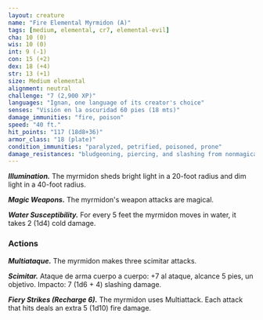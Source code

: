 ```yaml
---
layout: creature
name: "Fire Elemental Myrmidon (A)"
tags: [medium, elemental, cr7, elemental-evil]
cha: 10 (0)
wis: 10 (0)
int: 9 (-1)
con: 15 (+2)
dex: 18 (+4)
str: 13 (+1)
size: Medium elemental
alignment: neutral
challenge: "7 (2,900 XP)"
languages: "Ignan, one language of its creator's choice"
senses: "Visión en la oscuridad 60 pies (18 mts)"
damage_immunities: "fire, poison"
speed: "40 ft."
hit_points: "117 (18d8+36)"
armor_class: "18 (plate)"
condition_immunities: "paralyzed, petrified, poisoned, prone"
damage_resistances: "bludgeoning, piercing, and slashing from nonmagical weapons"
---
```


***Illumination.*** The myrmidon sheds bright light in a 20-foot radius and dim light in a 40-foot radius.

***Magic Weapons.*** The myrmidon's weapon attacks are magical.

***Water Susceptibility.*** For every 5 feet the myrmidon moves in water, it takes 2 (1d4) cold damage.

### Actions

***Multiataque.*** The myrmidon makes three scimitar attacks.

***Scimitar.*** Ataque de arma cuerpo a cuerpo: +7 al ataque, alcance 5 pies, un objetivo. Impacto: 7 (1d6 + 4) slashing damage.

***Fiery Strikes (Recharge 6).*** The myrmidon uses Multiattack. Each attack that hits deals an extra 5 (1d10) fire damage.